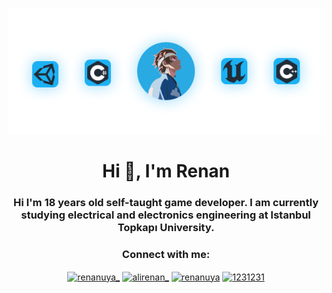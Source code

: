 <p align="center" width="100%">
    <img src="https://github.com/Renanuya/renanuya/blob/main/Banner.png">
</p>

<h1 align="center">Hi 👋, I'm Renan</h1>
<h3 align="center">Hi I'm 18 years old self-taught game developer. I am currently studying electrical and electronics engineering at Istanbul Topkapı University.</h3>

<h3 align="Center">Connect with me:</h3>
<p align="center">
<a href="https://twitter.com/renanuya_" target="blank"><img align="center" src="https://raw.githubusercontent.com/rahuldkjain/github-profile-readme-generator/master/src/images/icons/Social/twitter.svg" alt="renanuya_" height="30" width="40" /></a>
<a href="https://instagram.com/ali̇renan_" target="blank"><img align="center" src="https://raw.githubusercontent.com/rahuldkjain/github-profile-readme-generator/master/src/images/icons/Social/instagram.svg" alt="ali̇renan_" height="30" width="40" /></a>
<a href="https://www.youtube.com/c/renanuya" target="blank"><img align="center" src="https://raw.githubusercontent.com/rahuldkjain/github-profile-readme-generator/master/src/images/icons/Social/youtube.svg" alt="renanuya" height="35" width="45" /></a>
<a href="https://discord.com/users/582169443354804235" target="blank"><img align="center" src="https://raw.githubusercontent.com/rahuldkjain/github-profile-readme-generator/master/src/images/icons/Social/discord.svg" alt="1231231" height="35" width="45" /></a>
</p>
